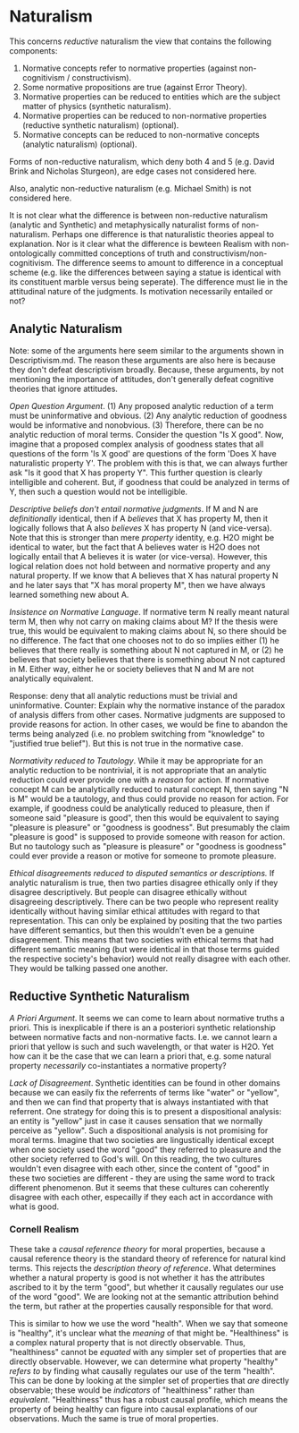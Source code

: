 # Naturalism

This concerns *reductive* naturalism the view that contains the following components:

1. Normative concepts refer to normative properties (against non-cognitivism / constructivism).
2. Some normative propositions are true (against Error Theory).
3. Normative properties can be reduced to entities which are the subject matter of physics (synthetic naturalism).
4. Normative properties can be reduced to non-normative properties (reductive synthetic naturalism) (optional).
5. Normative concepts can be reduced to non-normative concepts (analytic naturalism) (optional).

Forms of non-reductive naturalism, which deny both 4 and 5 (e.g. David Brink and Nicholas Sturgeon), are edge cases not considered here.

Also, analytic non-reductive naturalism (e.g. Michael Smith) is not considered here.

It is not clear what the difference is between non-reductive naturalism (analytic and Synthetic) and metaphysically naturalist forms of non-naturalism. Perhaps one difference is that naturalistic theories appeal to explanation. Nor is it clear what the difference is bewteen Realism with non-ontologically committed conceptions of truth and constructivism/non-cognitivism. The difference seems to amount to difference in a conceptual scheme (e.g. like the differences between saying a statue is identical with its constituent marble versus being seperate). The difference must lie in the attitudinal nature of the judgments. Is motivation necessarily entailed or not?

## Analytic Naturalism

Note: some of the arguments here seem similar to the arguments shown in Descriptivism.md. The reason these arguments are also here is because they don't defeat descriptivism broadly. Because, these arguments, by not mentioning the importance of attitudes, don't generally defeat cognitive theories that ignore attitudes.

*Open Question Argument*. (1) Any proposed analytic reduction of a term must be uninformative and obvious. (2) Any analytic reduction of goodness would be informative and nonobvious. (3) Therefore, there can be no analytic reduction of moral terms. Consider the question "Is X good". Now, imagine that a proposed complex analysis of goodness states that all questions of the form 'Is X good' are questions of the form 'Does X have naturalistic property Y'. The problem with this is that, we can always further ask "Is it good that X has property Y". This further question is clearly intelligible and coherent. But, if goodness that could be analyzed in terms of Y, then such a question would not be intelligible.

*Descriptive beliefs don't entail normative judgments*. If M and N are *definitionally* identical, then if A *believes* that X has property M, then it logically follows that A also *believes* X has property N (and vice-versa). Note that this is stronger than mere *property* identity, e.g. H2O might be identical to water, but the fact that A believes water is H2O does not logically entail that A believes it is water (or vice-versa). However, this logical relation does not hold between and normative property and any natural property. If we know that A believes that X has natural property N and he later says that "X has moral property M", then we have always learned something new about A.

*Insistence on Normative Language*. If normative term N really meant natural term M, then why not carry on making claims about M? If the thesis were true, this would be equivalent to making claims about N, so there should be no difference. The fact that one chooses not to do so implies either (1) he believes that there really is something about N not captured in M, or (2) he believes that society believes that there is something about N not captured in M. Either way, either he or society believes that N and M are not analytically equivalent.

Response: deny that all analytic reductions must be trivial and uninformative. Counter: Explain why the normative instance of the paradox of analysis differs from other cases. Normative judgments are supposed to provide reasons for action. In other cases, we would be fine to abandon the terms being analyzed (i.e. no problem switching from "knowledge" to "justified true belief"). But this is not true in the normative case.

*Normativity reduced to Tautology*. While it may be appropriate for an analytic reduction to be nontrivial, it is not appropriate that an analytic reduction could ever provide one with a *reason* for action. If normative concept M can be analytically reduced to natural concept N, then saying "N is M" would be a tautology, and thus could provide no reason for action. For example, if goodness could be analytically reduced to pleasure, then if someone said "pleasure is good", then this would be equivalent to saying "pleasure is pleasure" or "goodness is goodness". But presumably the claim "pleasure is good" is supposed to provide someone with reason for action. But no tautology such as "pleasure is pleasure" or "goodness is goodness" could ever provide a reason or motive for someone to promote pleasure.

*Ethical disagreements reduced to disputed semantics or descriptions.* If analytic naturalism is true, then two parties disagree ethically only if they disagree descriptively. But people can disagree ethically without disagreeing descriptively. There can be two people who represent reality identically without having similar ethical attitudes with regard to that representation. This can only be explained by positing that the two parties have different semantics, but then this wouldn't even be a genuine disagreement. This means that two societies with ethical terms that had different semantic meaning (but were identical in that those terms guided the respective society's behavior) would not really disagree with each other. They would be talking passed one another.

## Reductive Synthetic Naturalism

*A Priori Argument*. It seems we can come to learn about normative truths a priori. This is inexplicable if there is an a posteriori synthetic relationship between normative facts and non-normative facts. I.e. we cannot learn a priori that yellow is such and such wavelength, or that water is H2O. Yet how can it be the case that we can learn a priori that, e.g. some natural property *necessarily* co-instantiates a normative property? 

*Lack of Disagreement*. Synthetic identities can be found in other domains because we can easily fix the referrents of terms like "water" or "yellow", and then we can find that property that is always instantiated with that referrent. One strategy for doing this is to present a dispositional analysis: an entity is "yellow" just in case it causes sensation that we normally perceive as "yellow". Such a dispositional analysis is not promising for moral terms. Imagine that two societies are lingustically identical except when one society used the word "good" they referred to pleasure and the other society referred to God's will. On this reading, the two cultures wouldn't even disagree with each other, since the content of "good" in these two societies are different - they are using the same word to track different phenomenon. But it seems that these cultures can coherently disagree with each other, especailly if they each act in accordance with what is good.

### Cornell Realism

These take a *causal reference theory* for moral properties, because a causal reference theory is the standard theory of reference for natural kind terms. This rejects the *description theory of reference*. What determines whether a natural property is good is not whether it has the attributes ascribed to it by the term "good", but whether it causally regulates our use of the word "good". We are looking not at the semantic attribution behind the term, but rather at the properties causally responsible for that word. 

This is similar to how we use the word "health". When we say that someone is "healthy", it's unclear what the *meaning* of that might be. "Healthiness" is a complex natural property that is not directly observable. Thus, "healthiness" cannot be *equated* with any simpler set of properties that are directly observable. However, we can determine what property "healthy" *refers to* by finding what causally regulates our use of the term "health". This can be done by looking at the simpler set of properties that *are* directly observable; these would be *indicators* of "healthiness" rather than *equivalent*. "Healthiness" thus has a robust causal profile, which means the property of being healthy can figure into causal explanations of our observations. Much the same is true of moral properties.